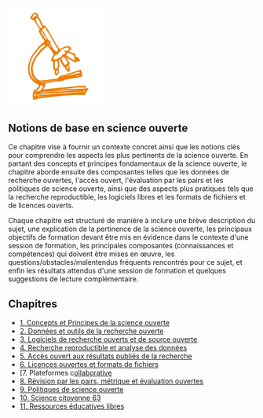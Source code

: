 ## <img src="/Images/Icons/open_science.png" width="200" height="200" />

## Notions de base en science ouverte 

Ce chapitre vise à fournir un contexte concret ainsi que les notions clés pour comprendre les aspects les plus pertinents de la science ouverte. En partant des concepts et principes fondamentaux de la science ouverte, le chapitre aborde ensuite des composantes telles que les données de recherche ouvertes, l'accès ouvert, l'évaluation par les pairs et les politiques de science ouverte, ainsi que des aspects plus pratiques tels que la recherche reproductible, les logiciels libres et les formats de fichiers et de licences ouverts.

Chaque chapitre est structuré de manière à inclure une brève description du sujet, une explication de la pertinence de la science ouverte, les principaux objectifs de formation devant être mis en évidence dans le contexte d'une session de formation, les principales composantes (connaissances et compétences) qui doivent être mises en œuvre, les questions/obstacles/malentendus fréquents rencontrés pour ce sujet, et enfin les résultats attendus d'une session de formation et quelques suggestions de lecture complémentaire.

## Chapitres 

* [1. Concepts et Principes de la science ouverte](https://github.com/Open-Science-Training-Handbook/Open-Science-Training-Handbook_EN/blob/master/02OpenScienceBasics/01OpenConceptsAndPrinciples.md) 
* [2. Données et outils de la recherche ouverte](https://github.com/Open-Science-Training-Handbook/Open-Science-Training-Handbook_EN/blob/master/02OpenScienceBasics/02OpenResearchDataAndMaterials.md)
* [3. Logiciels de recherche ouverts et de source ouverte](https://github.com/Open-Science-Training-Handbook/Open-Science-Training-Handbook_EN/blob/master/02OpenScienceBasics/03OpenResearchSoftwareAndOpenSource.md) 
* [4. Recherche reproductible et analyse des données](https://github.com/Open-Science-Training-Handbook/Open-Science-Training-Handbook_EN/blob/master/02OpenScienceBasics/04ReproducibleResearchAndDataAnalysis.md)
* [5. Accès ouvert aux résultats publiés de la recherche](https://github.com/Open-Science-Training-Handbook/Open-Science-Training-Handbook_EN/blob/master/02OpenScienceBasics/05OpenAccessToPublishedResearchResults.md)
* [6. Licences ouvertes et formats de fichiers](https://github.com/Open-Science-Training-Handbook/Open-Science-Training-Handbook_EN/blob/master/02OpenScienceBasics/06OpenLicensingAndFileFormats.md)
* [7. Plateformes c[ollaborative](https://github.com/Open-Science-Training-Handbook/Open-Science-Training-Handbook_EN/blob/master/02OpenScienceBasics/07CollaborativePlatforms.md)
* [8. Révision par les pairs, métrique et évaluation ouvertes](https://github.com/Open-Science-Training-Handbook/Open-Science-Training-Handbook_EN/blob/master/02OpenScienceBasics/08OpenPeerReviewMetricsAndEvaluation.md)
* [9. Politiques de science ouverte](https://github.com/Open-Science-Training-Handbook/Open-Science-Training-Handbook_EN/blob/master/02OpenScienceBasics/09OpenSciencePolicies.md)
* [10. Science citoyenne 63](https://github.com/Open-Science-Training-Handbook/Open-Science-Training-Handbook_EN/blob/master/02OpenScienceBasics/10CitizenScience.md)
* [11. Ressources éducatives libres](https://github.com/Open-Science-Training-Handbook/Open-Science-Training-Handbook_EN/blob/master/02OpenScienceBasics/11OpenEducationalResources.md)
